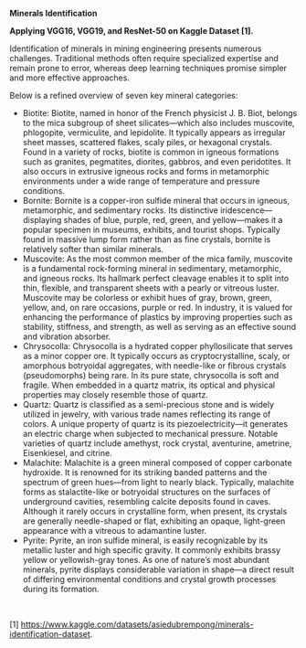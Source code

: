 **Minerals Identification**  

**Applying VGG16, VGG19, and ResNet-50 on Kaggle Dataset [1].**

Identification of minerals in mining engineering presents numerous challenges. Traditional methods often require specialized expertise and remain prone to error, whereas deep learning techniques promise simpler and more effective approaches. 

Below is a refined overview of seven key mineral categories:
- Biotite: Biotite, named in honor of the French physicist J. B. Biot, belongs to the mica subgroup of sheet silicates—which also includes muscovite, phlogopite, vermiculite, and lepidolite. It typically appears as irregular sheet masses, scattered flakes, scaly piles, or hexagonal crystals. Found in a variety of rocks, biotite is common in igneous formations such as granites, pegmatites, diorites, gabbros, and even peridotites. It also occurs in extrusive igneous rocks and forms in metamorphic environments under a wide range of temperature and pressure conditions.
- Bornite: Bornite is a copper-iron sulfide mineral that occurs in igneous, metamorphic, and sedimentary rocks. Its distinctive iridescence—displaying shades of blue, purple, red, green, and yellow—makes it a popular specimen in museums, exhibits, and tourist shops. Typically found in massive lump form rather than as fine crystals, bornite is relatively softer than similar minerals.
- Muscovite: As the most common member of the mica family, muscovite is a fundamental rock-forming mineral in sedimentary, metamorphic, and igneous rocks. Its hallmark perfect cleavage enables it to split into thin, flexible, and transparent sheets with a pearly or vitreous luster. Muscovite may be colorless or exhibit hues of gray, brown, green, yellow, and, on rare occasions, purple or red. In industry, it is valued for enhancing the performance of plastics by improving properties such as stability, stiffness, and strength, as well as serving as an effective sound and vibration absorber.
- Chrysocolla: Chrysocolla is a hydrated copper phyllosilicate that serves as a minor copper ore. It typically occurs as cryptocrystalline, scaly, or amorphous botryoidal aggregates, with needle-like or fibrous crystals (pseudomorphs) being rare. In its pure state, chrysocolla is soft and fragile. When embedded in a quartz matrix, its optical and physical properties may closely resemble those of quartz.
- Quartz: Quartz is classified as a semi-precious stone and is widely utilized in jewelry, with various trade names reflecting its range of colors. A unique property of quartz is its piezoelectricity—it generates an electric charge when subjected to mechanical pressure. Notable varieties of quartz include amethyst, rock crystal, aventurine, ametrine, Eisenkiesel, and citrine.
- Malachite: Malachite is a green mineral composed of copper carbonate hydroxide. It is renowned for its striking banded patterns and the spectrum of green hues—from light to nearly black. Typically, malachite forms as stalactite-like or botryoidal structures on the surfaces of underground cavities, resembling calcite deposits found in caves. Although it rarely occurs in crystalline form, when present, its crystals are generally needle-shaped or flat, exhibiting an opaque, light-green appearance with a vitreous to adamantine luster.
- Pyrite: Pyrite, an iron sulfide mineral, is easily recognizable by its metallic luster and high specific gravity. It commonly exhibits brassy yellow or yellowish-gray tones. As one of nature’s most abundant minerals, pyrite displays considerable variation in shape—a direct result of differing environmental conditions and crystal growth processes during its formation.

&nbsp;  

[1] https://www.kaggle.com/datasets/asiedubrempong/minerals-identification-dataset.
